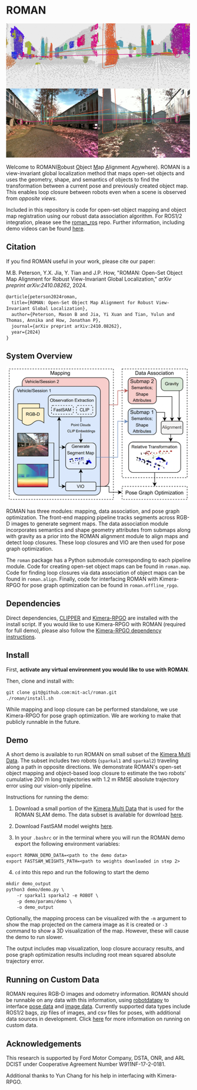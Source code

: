 # ROMAN

<img src="./media/opposite_view_loop_closure.jpg" alt="Opposite view loop closure" width="500"/>


Welcome to ROMAN(<ins>R</ins>obust <ins>O</ins>bject <ins>M</ins>ap <ins>A</ins>lignment A<ins>n</ins>ywhere).
ROMAN is a view-invariant global localization method that maps open-set objects and uses the geometry, shape, and semantics of objects to find the transformation between a current pose and previously created object map.
This enables loop closure between robots even when a scene is observed from *opposite views.*

Included in this repository is code for open-set object mapping and object map registration using our robust data association algorithm.
For ROS1/2 integration, please see the [roman_ros](https://github.com/mit-acl/roman_ros) repo. 
Further information, including demo videos can be found [here](https://acl.mit.edu/ROMAN).

## Citation

If you find ROMAN useful in your work, please cite our paper:

M.B. Peterson, Y.X. Jia, Y. Tian and J.P. How, "ROMAN: Open-Set Object Map Alignment for Robust View-Invariant Global Localization,"
*arXiv preprint arXiv:2410.08262*, 2024.

```
@article{peterson2024roman,
  title={ROMAN: Open-Set Object Map Alignment for Robust View-Invariant Global Localization},
  author={Peterson, Mason B and Jia, Yi Xuan and Tian, Yulun and Thomas, Annika and How, Jonathan P},
  journal={arXiv preprint arXiv:2410.08262},
  year={2024}
}
```

## System Overview

<img src="./media/system_diagram.png" alt="System diagram" width="500"/>

ROMAN has three modules: mapping, data association, and
pose graph optimization. The front-end mapping pipeline tracks
segments across RGB-D images to generate segment maps. The data
association module incorporates semantics and shape geometry attributes from submaps along with gravity as a prior into the ROMAN
alignment module to align maps and detect loop closures. These loop
closures and VIO are then used for pose graph optimization.

The `roman` package has a Python submodule corresponding to each pipeline module. Code for creating open-set object maps can be found in `roman.map`. Code for finding loop closures via data association of object maps can be found in `roman.align`. Finally, code for interfacing ROMAN with Kimera-RPGO for pose graph optimization can be found in `roman.offline_rpgo`.

## Dependencies

Direct dependencies, [CLIPPER](https://github.com/mit-acl/CLIPPER) and [Kimera-RPGO](https://github.com/MIT-SPARK/Kimera-RPGO) are installed with the install script. 
If you would like to use Kimera-RPGO with ROMAN (required for full demo), please also follow the [Kimera-RPGO dependency instructions](https://github.com/MIT-SPARK/Kimera-RPGO#Dependencies).

## Install

First, **activate any virtual environment you would like to use with ROMAN**.

Then, clone and install with:

```
git clone git@github.com:mit-acl/roman.git
./roman/install.sh
```

While mapping and loop closure can be performed standalone, we use Kimera-RPGO for pose graph optimization. 
We are working to make that publicly runnable in the future.

## Demo

A short demo is available to run ROMAN on small subset of the [Kimera Multi Data](https://github.com/MIT-SPARK/Kimera-Multi-Data).
The subset includes two robots (`sparkal1` and `sparkal2`) traveling along a path in opposite directions. 
We demonstrate ROMAN's open-set object mapping and object-based loop closure to estimate the two robots' cumulative 200 m long trajectories with 1.2 m RMSE absolute trajectory error using our vision-only pipeline.

Instructions for running the demo:

1. Download a small portion of the [Kimera Multi Data](https://github.com/MIT-SPARK/Kimera-Multi-Data) that is used for the ROMAN SLAM demo. The data subset is available for download [here](https://drive.google.com/drive/folders/1ANdi4IyroWzJmd85ap1V-IMF8-I9haUB?usp=sharing).

2. Download FastSAM model weights [here](https://drive.google.com/file/d/1m1sjY4ihXBU1fZXdQ-Xdj-mDltW-2Rqv/view).

3. In your `.bashrc` or in the terminal where you will run the ROMAN demo export the following environment variables: 

```
export ROMAN_DEMO_DATA=<path to the demo data>
export FASTSAM_WEIGHTS_PATH=<path to weights downloaded in step 2>
```

4. `cd` into this repo and run the following to start the demo

```
mkdir demo_output
python3 demo/demo.py \
    -r sparkal1 sparkal2 -e ROBOT \
    -p demo/params/demo \
    -o demo_output
```

Optionally, the mapping process can be visualized with the `-m` argument to show the map projected on the camera image as it is created or `-3` command to show a 3D visualization of the map.
However, these will cause the demo to run slower. 

The output includes map visualization, loop closure accuracy results, and pose graph optimization results including root mean squared absolute trajectory error. 

<!-- ![demo](./media/demo.mp4) -->

## Running on Custom Data

ROMAN requires RGB-D images and odometry information. ROMAN should be runnable on any data with this information, using [robotdatapy](https://github.com/mbpeterson70/robotdatapy) to interface [pose data](https://github.com/mbpeterson70/robotdatapy/blob/main/robotdatapy/data/pose_data.py) and [image data](https://github.com/mbpeterson70/robotdatapy/blob/main/robotdatapy/data/img_data.py). Currently supported data types include ROS1/2 bags, zip files of images, and csv files for poses, with additional data sources in development. 
Click [here](./demo/README.md/#custom-data) for more information on running on custom data.

## Acknowledgements

This research is supported by Ford Motor Company, DSTA, ONR, and
ARL DCIST under Cooperative Agreement Number W911NF-17-2-0181.

Additional thanks to Yun Chang for his help in interfacing with Kimera-RPGO.
